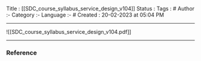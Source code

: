 Title :  [[SDC_course_syllabus_service_design_v104]]
Status : 
Tags : #
Author :-
Category :-
Language :- #
Created  : 20-02-2023 at 05:04  PM
___

![[SDC_course_syllabus_service_design_v104.pdf]]




















---

### Reference 





